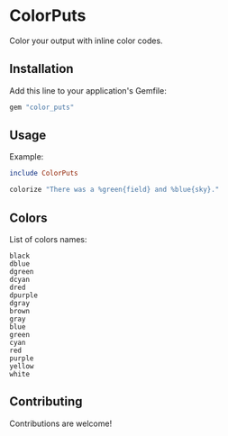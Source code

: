 # ColorPuts

Color your output with inline color codes.

## Installation

Add this line to your application's Gemfile:

```ruby
gem "color_puts"
```

## Usage

Example:

```ruby
include ColorPuts

colorize "There was a %green{field} and %blue{sky}."
```

## Colors

List of colors names:

```
black
dblue
dgreen
dcyan
dred
dpurple
dgray
brown
gray
blue
green
cyan
red
purple
yellow
white
```

## Contributing

Contributions are welcome!
